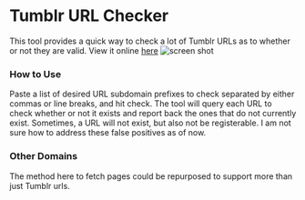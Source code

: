 # Tumblr URL Checker
This tool provides a quick way to check a lot of Tumblr URLs as to whether or not they are valid. View it online [here](http://tumblr.rickyayoub.com)
![screen shot](http://imgur.com/Kt5D6e8.png)

### How to Use
Paste a list of desired URL subdomain prefixes to check separated by either commas or line breaks, and hit check. The  tool will query each URL to check whether or not it exists and report back the ones that do not currently exist. Sometimes, a URL will not exist, but also not be registerable. I am not sure how to address these false positives as of now.

### Other Domains
The method here to fetch pages could be repurposed to support more than just Tumblr urls.
